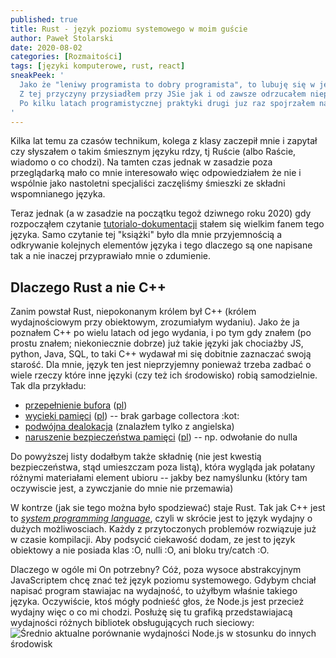 ```yaml
---
published: true
title: Rust - język poziomu systemowego w moim guście
author: Paweł Stolarski
date: 2020-08-02
categories: [Rozmaitości]
tags: [języki komputerowe, rust, react]
sneakPeek: '
  Jako że "leniwy programista to dobry programista", to lubuję się w językach cechujących się pewną prostotą i przemyślanym podejsciem.
  Z tej przyczyny przysiadłem przy JSie jak i od zawsze odrzucałem nieprzyjemnego dla mnie C++.
  Po kilku latach programistycznej praktyki drugi juz raz spojrzałem na Rusta i cóż -- wpasował się.
'
---
```


Kilka lat temu za czasów technikum, kolega z klasy zaczepił mnie i zapytał czy słyszałem o takim śmiesznym języku rdzy,
tj Ruście (albo Raście, wiadomo o co chodzi). Na tamten czas jednak w zasadzie poza przeglądarką mało co mnie interesowało więc odpowiedziałem że nie
i wspólnie jako nastoletni specjaliści zaczęliśmy śmieszki ze składni wspomnianego języka.

Teraz jednak (a w zasadzie na początku tegoż dziwnego roku 2020) gdy rozpocząłem czytanie [tutorialo-dokumentacji](https://doc.rust-lang.org/book/)
stałem się wielkim fanem tego języka. Samo czytanie tej "książki" było dla mnie przyjemnością a odkrywanie kolejnych elementów języka
i tego dlaczego są one napisane tak a nie inaczej przyprawiało mnie o zdumienie.

## Dlaczego Rust a nie C++

Zanim powstał Rust, niepokonanym królem był C++ (królem wydajnościowym przy obiektowym, zrozumiałym wydaniu).
Jako że ja poznałem C++ po wielu latach od jego wydania, i po tym gdy znałem (po prostu znałem; niekoniecznie dobrze)
już takie języki jak chociażby JS, python, Java, SQL, to taki C++ wydawał mi się dobitnie zaznaczać swoją starość.
Dla mnie, język ten jest nieprzyjemny ponieważ trzeba zadbać o wiele rzeczy które inne języki (czy też ich środowisko) robią samodzielnie. Tak dla przykładu:
 * [przepełnienie bufora](https://en.wikipedia.org/wiki/Buffer_overflow) ([pl](https://pl.wikipedia.org/wiki/Przepełnienie_bufora))
 * [wycieki pamięci](https://en.wikipedia.org/wiki/Memory_leak) ([pl](https://pl.wikipedia.org/wiki/Wyciek_pamięci)) -- brak garbage collectora :kot:
 * [podwójna dealokacja](https://stackoverflow.com/questions/21057393/what-does-double-free-mean) (znalazłem tylko z angielska)
 * [naruszenie bezpieczeństwa pamięci](https://en.wikipedia.org/wiki/Segmentation_fault) ([pl](https://pl.wikipedia.org/wiki/Naruszenie_ochrony_pamięci)) -- np. odwołanie do nulla

Do powyższej listy dodałbym także składnię (nie jest kwestią bezpieczeństwa, stąd umieszczam poza listą),
która wygląda jak połatany różnymi materiałami element ubioru -- jakby bez namyślunku (który tam oczywiscie jest, a zywczjanie do mnie nie przemawia)

W kontrze (jak sie tego można było spodziewać) staje Rust. Tak jak C++ jest to *[system programming language](https://en.wikipedia.org/wiki/System_programming_language)*,
czyli w skrócie jest to język wydajny o dużych możliwosciach. Każdy z przytoczonych problemów rozwiązuje już w czasie kompilacji.
Aby podsycić ciekawość dodam, ze jest to język obiektowy a nie posiada klas :O, nulli :O, ani bloku try/catch :O.

Dlaczego w ogóle mi On potrzebny? Cóż, poza wysoce abstrakcyjnym JavaScriptem chcę znać też język poziomu systemowego.
Gdybym chciał napisać program stawiajac na wydajność, to użyłbym właśnie takiego języka.
Oczywiście, ktoś mógły podnieść głos, że Node.js jest przecież wydajny więc o co mi chodzi.
Posłużę się tu grafiką przedstawiajacą wydajności różnych bibliotek obsługujących ruch sieciowy:
![Średnio aktualne porównanie wydajności Node.js w stosunku do innych środowisk](./uWS.png)
